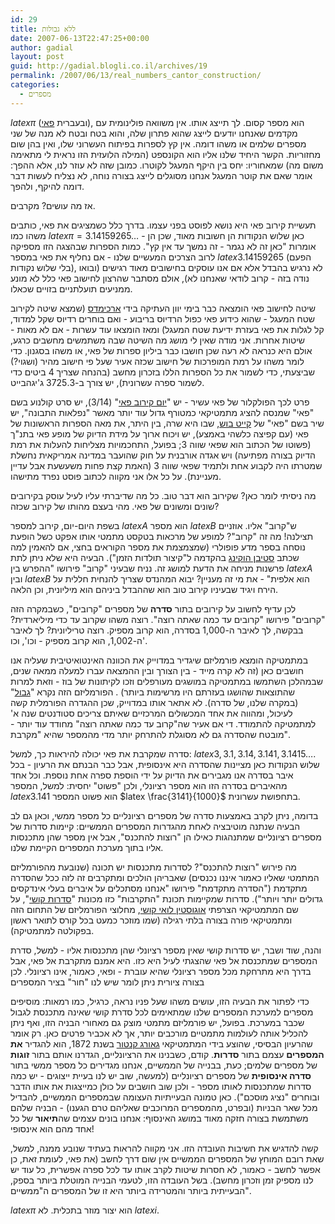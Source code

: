 ```yaml
---
id: 29
title: ללא גבולות
date: 2007-06-13T22:47:25+00:00
author: gadial
layout: post
guid: http://gadial.blogli.co.il/archives/19
permalink: /2007/06/13/real_numbers_cantor_construction/
categories:
  - מספרים
---
```

$latex \pi$ (ובעברית [פאי](http://he.wikipedia.org/wiki/%D7%A4%D7%90%D7%99)), הוא מספר קסום. לך תייצג אותו. אין משוואה פולינומית עם מקדמים שאנחנו יודעים לייצג שהוא פתרון שלה, והוא בטח ובטח לא מנה של שני מספרים שלמים או משהו דומה. אין קץ לספרות בפיתוח העשרוני שלו, ואין בהן שום מחזוריות. הקשר היחיד שלנו אליו הוא הקונספט (המילה הלועזית הזו נראית לי מתאימה משום מה) שמאחוריו: יחס בין היקף המעגל לקוטרו. כמובן שזה לא עוזר לנו, אלא ההפך: אומר שאם את קוטר המעגל אנחנו מסוגלים לייצג בצורה נוחה, לא נצליח לעשות דבר דומה להיקף, ולהפך.

אז מה עושים? מקרבים.

תעשיית קירוב פאי היא נושא לפוסט בפני עצמו. בדרך כלל כשמציגים את פאי, כותבים משהו כמו $latex \pi=3.14159265\dots$ - כאן שלוש הנקודות הן חשובות מאוד, שכן הן אומרות "כאן זה לא נגמר - זה נמשך עד אין קץ". כמות הספרות שבהצגה הזו מספיקה לרוב הצרכים המעשיים שלנו - אם נחליף את פאי במספר $latex 3.14159265$ (הפעם בלי שלוש נקודות), לא נרגיש בהבדל אלא אם אנו עוסקים בחישובים מאוד רגישים (ובואו נודה בזה - קרוב לודאי שאנחנו לא), אולם מסתבר שהרצון לחישוב פאי כלל לא מונע ממניעים תועלתניים בזויים שכאלו.

שיטה לחישוב פאי הומצאה כבר בימי יוון העתיקה בידי [ארכימדס](http://he.wikipedia.org/wiki/%D7%90%D7%A8%D7%9B%D7%99%D7%9E%D7%93%D7%A1) (שמצא שיטה לקירוב שטח המעגל - שהוא כידוע פאי כפול הרדיוס בריבוע - ואם בוחרים רדיוס שקל למדוד, קל לגלות את פאי בעזרת ידיעת שטח המעגל) ומאז הומצאו עוד עשרות - אם לא מאות - שיטות אחרות. אני מודה שאין לי מושג מה השיטה שבה משתמשים מחשבים כרגע, אולם היא כנראה לא רעה שכן חושבו כבר ביליון ספרות של פאי, או משהו בסגנון. כדי לומר משהו על רמת המופרכות של חישוב שכזה אעיר שעל פי חישוב מהיר (ושגוי?) שביצעתי, כדי לשמור את כל הספרות הללו בזכרון מחשב (בהנחה שצריך 4 ביטים כדי לשמור ספרה עשרונית), יש צורך ב-3725.3 ג'יגהבייט.

פרט לכך הפולקלור של פאי עשיר - יש "[יום קירוב פאי](http://he.wikipedia.org/wiki/%D7%99%D7%95%D7%9D_%D7%A7%D7%99%D7%A8%D7%95%D7%91_%D7%A4%D7%90%D7%99)" (3/14), יש סרט קולנוע בשם "פאי" שמנסה להציג מתמטיקאי כמטורף גדול עוד יותר מאשר "נפלאות התבונה", יש שיר בשם "פאי" של [קייט בוש](http://he.wikipedia.org/wiki/%D7%A7%D7%99%D7%99%D7%98_%D7%91%D7%95%D7%A9), שבו היא שרה, בין היתר, את מאה הספרות הראשונות של פאי (עם קפיצה כלשהי באמצע), יש ויכוח ארוך על מידת הדיוק של מופע פאי בתנ"ך (פשוטו של הכתוב הוא שפאי שווה 3; בפועל, התחכמויות מצליחות להעלות את רמת הדיוק בצורה מפתיעה) ויש אגדה אורבנית על חוק שהועבר במדינה אמריקאית נחשלת שמטרתו היה לקבוע אחת ולתמיד שפאי שווה 3 (האמת קצת פחות משעשעת אבל עדיין מעניינת). על כל אלו אני מקווה לכתוב פוסט נפרד מתישהו.

מה ניסיתי לומר כאן? שקירוב הוא דבר טוב. כל מה שדיברתי עליו לעיל עוסק בקירובים שונים ומשונים של פאי. מהי בעצם מהותו של קירוב שכזה?

בשפת היום-יום, קירוב למספר $latex A$ הוא מספר $latex B$ ש"קרוב" אליו. אוזניים תצילנה! מה זה "קרוב"? למופע של מרכאות בטקסט מתמטי אותו אפקט כשל הופעת נוסחה בספר מדע פופולרי (שמצמצמת את מספר הקוראים בחצי, אם להאמין למה שכתב [סטיבן הוקינג](http://he.wikipedia.org/wiki/%D7%A1%D7%98%D7%99%D7%91%D7%9F_%D7%94%D7%95%D7%A7%D7%99%D7%A0%D7%92) בהקדמה ל"קיצור תולדות הזמן"). הבעיה היא שלא ניתן לתת פרשנות מניחה את הדעת למושג זה. נניח שבעיני "קרוב" פירושו "ההפרש בין $latex A$ ובין $latex B$ הוא אלפית" - את מי זה מעניין? יבוא המהנדס שצריך להנחית חללית על הירח ויגיד שבעיניו קירוב טוב הוא שההבדל ביניהם הוא מיליונית, וכן הלאה.

לכן עדיף לחשוב על קירובים בתור **סדרה** של מספרים "קרובים", כשבמקרה הזה "קרובים" פירושו "קרובים עד כמה שאתה רוצה". רוצה משהו שקרוב עד כדי מיליארדית? בבקשה, לך לאיבר ה-1,000 בסדרה, הוא קרוב מספיק. רוצה טריליונית? לך לאיבר ה-1,002, הוא קרוב מספיק - וכו', וכו'.

במתמטיקה הומצא פורמליזם שיגדיר במדוייק את הכוונה האינטואיטיבית שעליה אנו חושבים כאן (זה לא קרה מייד - בין הצורך ובין ההמצאה עברו למעלה ממאה שנים, שבמהלכן השתמשו במתמטיקה במושגים מעורפלים וזכו לקיתונות של בוז - וזאת למרות שהתוצאות שהושגו בעזרתם היו מרשימות ביותר) . הפורמליזם הזה נקרא "[גבול](http://he.wikipedia.org/wiki/%D7%92%D7%91%D7%95%D7%9C_%28%D7%9E%D7%AA%D7%9E%D7%98%D7%99%D7%A7%D7%94%29)" (במקרה שלנו, של סדרה). לא אתאר אותו במדוייק, שכן ההגדרה הפורמלית קשה לעיכול, ומהווה את אחד המכשולים המרכזיים שאיתם צריכים סטודנטים שנה א' למתמטיקה להתמודד. די אם אעיר שה"קרוב עד כמה שאתה רוצה" מחודד עוד יותר - מובטח שהסדרה גם לא מסוגלת להתרחק יותר מדי מהמספר שהיא "מקרבת".

סדרה שמקרבת את פאי יכולה להיראות כך, למשל: $latex 3, 3.1, 3.14, 3.141,3.1415\dots$. שלוש הנקודות כאן מציינות שהסדרה היא אינסופית, אבל כבר הבנתם את הרעיון - בכל איבר בסדרה אנו מגבירים את הדיוק על ידי הוספת ספרה אחת נוספת. וכל אחד מהאיברים בסדרה הזו הוא מספר רציונלי, ולכן "פשוט" יחסית: למשל, המספר $latex 3.141$ הוא פשוט המספר $latex \frac{3141}{1000}$ בתחפושת עשרונית.

בדומה, ניתן לקרב באמצעות סדרה של מספרים רציונליים כל מספר ממשי, וכאן גם לב הבעיה שנתנה מוטיבציה לאחת מהגדרות המספרים הממשיים: קיימות סדרות של מספרים רציונליים שמתנהגות כאילו הן "רוצות להתכנס", אבל אין מספר שהן מתכנסות אליו בתוך מערכת המספרים הקיימת שלנו.

מה פירוש "רוצות להתכנס"? לסדרות מתכנסות יש תכונה (שנובעת מהפורמליזם המתמטי שאליו כאמור איננו נכנסים) שאבריהן הולכים ומתקרבים זה לזה ככל שהסדרה מתקדמת ("הסדרה מתקדמת" פירושו "אנחנו מסתכלים על איברים בעלי אינדקסים גדולים יותר ויותר"). סדרות שמקיימות תכונת "התקרבות" כזו מכונות "[סדרות קושי](http://he.wikipedia.org/wiki/%D7%A1%D7%93%D7%A8%D7%AA_%D7%A7%D7%95%D7%A9%D7%99)", על שם המתמטיקאי הצרפתי [אוגוסטין לואי קושי](http://he.wikipedia.org/wiki/%D7%90%D7%95%D7%92%D7%95%D7%A1%D7%98%D7%99%D7%9F_%D7%9C%D7%95%D7%90%D7%99_%D7%A7%D7%95%D7%A9%D7%99), מחלוצי הפורמליזם של התחום הזה ומתמטיקאי פורה בצורה בלתי רגילה (שמו מוזכר כמעט בכל קורס לתואר ראשון בפקולטה למתמטיקה).

והנה, שוד ושבר, יש סדרות קושי שאין מספר רציונלי שהן מתכנסות אליו - למשל, סדרת המספרים שמתכנסת אל פאי שהצגתי לעיל היא כזו. היא אמנם מתקרבת אל פאי, אבל בדרך היא מתרחקת מכל מספר רציונלי שהיא עוברת - ופאי, כאמור, אינו רציונלי. לכן בצורה ציורית ניתן לומר שיש לנו "חור" בציר המספרים

כדי לפתור את הבעיה הזו, עושים משהו שעל פניו נראה, כרגיל, כמו רמאות: מוסיפים מספרים למערכת המספרים שלנו שמתאימים לכל סדרת קושי שאינה מתכנסת לגבול שכבר במערכת. בפועל, יש פורמליזם מתמטי מוצק גם מאחורי הבניה הזו, ואף ניתן להכליל אותה לעולמות מתמטיים מורכבים יותר, אך לא אכביר פרטים כאן. רק אומר שהרעיון הבסיסי, שהוצע בידי המתמטיקאי [גאורג קנטור](http://he.wikipedia.org/wiki/%D7%92%D7%90%D7%95%D7%A8%D7%92_%D7%A7%D7%A0%D7%98%D7%95%D7%A8) בשנת 1872, הוא להגדיר **את המספרים** עצמם בתור **סדרות**. קודם, כשבנינו את הרציונליים, הגדרנו אותם בתור **זוגות** של מספרים שלמים; כעת, בבנייה של הממשיים, אנחנו מגדירים כל מספר ממשי בתור **סדרה אינסופית** של מספרים רציונליים (למעשה, שוב יש לנו בעיית ייצוגים - יש כמה סדרות שמתכנסות לאותו מספר - ולכן שוב חושבים על כולן כמייצגות את אותו הדבר ובוחרים "נציג מוסכם"). כאן טמונה הבעייתיות העצומה שבמספרים הממשיים, להבדיל מכל שאר הבניות (ובפרט, מהמספרים המרוכבים שאליהם טרם הגענו) - הבניה שלהם משתמשת בצורה חזקה מאוד במושג האינסוף: אנחנו בונים עצמים שה**תיאור** של כל אחד מהם הוא אינסופי!

קשה להדגיש את חשיבות העובדה הזו. אני מקווה להראות בעתיד שנובע ממנה, למשל, שאת רובם המוחץ של המספרים הממשיים אין שום דרך לחשב (את פאי, לעומת זאת, כן אפשר לחשב - כאמור, לא חסרות שיטות לקרב אותו עד לכל ספרה אפשרית, כל עוד יש לנו מספיק זמן וזכרון מחשב). בשל העובדה הזו, לטעמי הבנייה המוטלת ביותר בספק, הבעייתית ביותר והמטרידה ביותר היא זו של המספרים ה"ממשיים".

$latex \pi$ הוא יצור מוזר בתכלית. לא $latex i$.